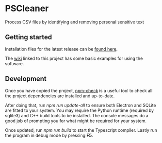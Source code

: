 # PSCleaner

Process CSV files by identifying and removing personal sensitive text

## Getting started

Installation files for the latest release can be [found here](https://github.com/NELCSU/PSCleaner/releases).

The [wiki](https://github.com/NELCSU/PSCleaner/wiki) linked to this project has some basic examples for using the software.

## Development

Once you have copied the project, [npm-check](https://www.npmjs.com/package/npm-check) is a useful tool to check all the project dependencies are installed and up-to-date.

After doing that, run *npm run update-all* to ensure both Electron and SQLite are fitted to your system. You may require the Python runtime (required by sqlite3) and C++ build tools to be installed. The console messages do a good job of prompting you for what might be required for your system.

Once updated, run *npm run build* to start the Typescript compiler. Lastly run the program in debug mode by pressing **F5**.
